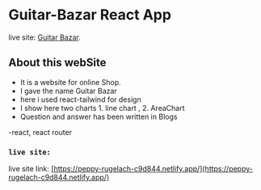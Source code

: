 # Guitar-Bazar React App

live site: [Guitar Bazar](https://peppy-rugelach-c9d844.netlify.app/).

## About this webSite

- It is a website for online Shop.
- I gave the name Guitar Bazar
- here i used react-tailwind for design
- I show here two charts 1. line chart , 2. AreaChart
- Question and answer has been written in Blogs 

-react, react router 



### `live site:` 

live site link: [https://peppy-rugelach-c9d844.netlify.app/](https://peppy-rugelach-c9d844.netlify.app/)
